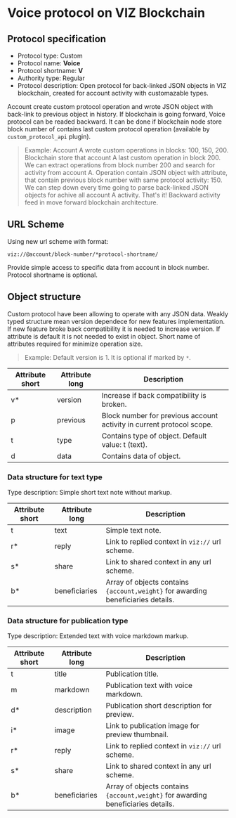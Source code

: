 # Voice protocol on VIZ Blockchain

## Protocol specification

* Protocol type: Custom
* Protocol name: **Voice**
* Protocol shortname: **V**
* Authority type: Regular
* Protocol description: Open protocol for back-linked JSON objects in VIZ blockchain, created for account activity with customazable types.

Account create custom protocol operation and wrote JSON object with back-link to previous object in history. If blockchain is going forward, Voice protocol can be readed backward. It can be done if blockchain node store block number of contains last custom protocol operation (available by `custom_protocol_api` plugin).

> Example: Account A wrote custom operations in blocks: 100, 150, 200. Blockchain store that account A last custom operation in block 200. We can extract operations from block number 200 and search for activity from account A. Operation contain JSON object with attribute, that contain previous block number with same protocol activity: 150. We can step down every time going to parse back-linked JSON objects for achive all account A activity. That's it! Backward activity feed in move forward blockchain architecture.

## URL Scheme

Using new url scheme with format:

`viz://@account/block-number/*protocol-shortname/`

Provide simple access to specific data from account in block number. Protocol shortname is optional.

## Object structure

Custom protocol  have been allowing to operate with any JSON data. Weakly typed structure mean version dependece for new features implementation. If new feature broke back compatibility it is needed to increase version. If attribute is default it is not needed to exist in object. Short name of attributes required for minimize operation size.

> Example: Default version is 1. It is optional if marked by `*`.

Attribute short | Attribute long | Description
------------ | ------------ | -------------
v* | version | Increase if back compatibility is broken.
p | previous | Block number for previous account activity in current protocol scope.
t | type | Contains type of object. Default value: t (text).
d | data | Contains data of object.

### Data structure for text type

Type description: Simple short text note without markup.

Attribute short | Attribute long | Description
------------ | ------------ | -------------
t | text | Simple text note.
r* | reply | Link to replied context in `viz://` url scheme.
s* | share | Link to shared context in any url scheme.
b* | beneficiaries | Array of objects contains `{account,weight}` for awarding beneficiaries details.

### Data structure for publication type

Type description: Extended text with voice markdown markup.

Attribute short | Attribute long | Description
------------ | ------------ | -------------
t | title | Publication title.
m | markdown | Publication text with voice markdown.
d* | description | Publication short description for preview.
i* | image | Link to publication image for preview thumbnail.
r* | reply | Link to replied context in `viz://` url scheme.
s* | share | Link to shared context in any url scheme.
b* | beneficiaries | Array of objects contains `{account,weight}` for awarding beneficiaries details.